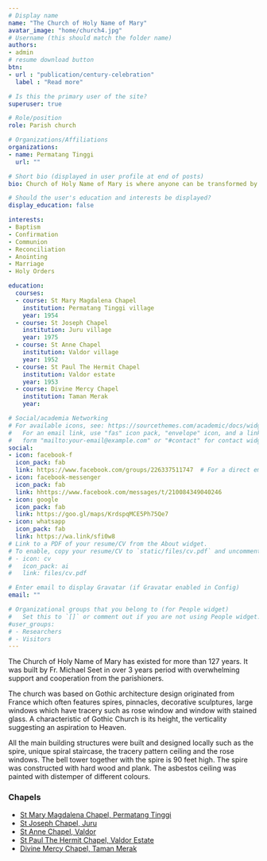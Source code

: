 ```yaml
---
# Display name
name: "The Church of Holy Name of Mary"
avatar_image: "home/church4.jpg"
# Username (this should match the folder name)
authors:
- admin
# resume download button
btn:
- url : "publication/century-celebration"
  label : "Read more"

# Is this the primary user of the site?
superuser: true

# Role/position
role: Parish church

# Organizations/Affiliations
organizations:
- name: Permatang Tinggi
  url: ""

# Short bio (displayed in user profile at end of posts)
bio: Church of Holy Name of Mary is where anyone can be transformed by the story of Jesus. Come worship Jesus with us, you may come in as a stranger but you'll leave as family.

# Should the user's education and interests be displayed?
display_education: false

interests:
- Baptism
- Confirmation
- Communion
- Reconciliation
- Anointing
- Marriage
- Holy Orders

education:
  courses:
  - course: St Mary Magdalena Chapel
    institution: Permatang Tinggi village
    year: 1954
  - course: St Joseph Chapel
    institution: Juru village
    year: 1975
  - course: St Anne Chapel
    institution: Valdor village
    year: 1952
  - course: St Paul The Hermit Chapel
    institution: Valdor estate
    year: 1953
  - course: Divine Mercy Chapel
    institution: Taman Merak
    year:

# Social/academia Networking
# For available icons, see: https://sourcethemes.com/academic/docs/widgets/#icons
#   For an email link, use "fas" icon pack, "envelope" icon, and a link in the
#   form "mailto:your-email@example.com" or "#contact" for contact widget.
social:
- icon: facebook-f
  icon_pack: fab
  link: https://www.facebook.com/groups/226337511747  # For a direct email link, use "mailto:test@example.org".
- icon: facebook-messenger
  icon_pack: fab
  link: hhttps://www.facebook.com/messages/t/210084349040246
- icon: google
  icon_pack: fab
  link: https://goo.gl/maps/KrdspqMCE5Ph75Qe7
- icon: whatsapp
  icon_pack: fab
  link: https://wa.link/sfi0w8
# Link to a PDF of your resume/CV from the About widget.
# To enable, copy your resume/CV to `static/files/cv.pdf` and uncomment the lines below.  
# - icon: cv
#   icon_pack: ai
#   link: files/cv.pdf

# Enter email to display Gravatar (if Gravatar enabled in Config)
email: ""

# Organizational groups that you belong to (for People widget)
#   Set this to `[]` or comment out if you are not using People widget.  
#user_groups:
# - Researchers
# - Visitors
---
```


The Church of Holy Name of Mary has existed for more than 127 years. It was built by Fr. Michael Seet in over 3 years period with overwhelming support and cooperation from the parishioners.

The church was based on Gothic architecture design originated from France which often features spires, pinnacles, decorative sculptures, large windows which have tracery such as rose window and window with stained glass. A characteristic of Gothic Church is its height, the verticality suggesting an aspiration to Heaven.

All the main building structures were built and designed locally such as the spire, unique spiral staircase, the tracery pattern ceiling and the rose windows. The bell tower together with the spire is 90 feet high. The spire was constructed with hard wood and plank. The asbestos ceiling was painted with distemper of different colours.

### Chapels
- [St Mary Magdalena Chapel, Permatang Tinggi](project/st-mary-magdalena-chapel)
- [St Joseph Chapel, Juru](project/st-joseph-chapel)
- [St Anne Chapel, Valdor](project/st-anne-chapel)
- [St Paul The Hermit Chapel, Valdor Estate](project/st-paul-the-hermit-chapel)
- [Divine Mercy Chapel, Taman Merak](project/divine-mercy-chapel)
